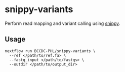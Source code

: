 # snippy-variants

Perform read mapping and variant calling using [snippy](https://github.com/tseemann/snippy).

## Usage

```
nextflow run BCCDC-PHL/snippy-variants \
  --ref </path/to/ref.fa> \
  --fastq_input </path/to/fastqs> \
  --outdir </path/to/output_dir>
```

